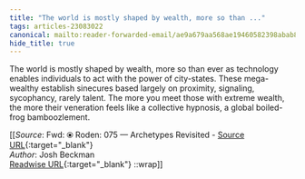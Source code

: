 ```yaml
---
title: "The world is mostly shaped by wealth, more so than ..."
tags: articles-23083022
canonical: mailto:reader-forwarded-email/ae9a679aa568ae19460582398abab8d6
hide_title: true
---
```


The world is mostly shaped by wealth, more so than ever as technology enables individuals to act with the power of city-states. These mega-wealthy establish sinecures based largely on proximity, signaling, sycophancy, rarely talent. The more you meet those with extreme wealth, the more their veneration feels like a collective hypnosis, a global boiled-frog bamboozlement.


[[_Source_: Fwd: ⦿ Roden: 075 — Archetypes Revisited - [Source URL](mailto:reader-forwarded-email/ae9a679aa568ae19460582398abab8d6){:target="_blank"}<br>
_Author_: Josh Beckman<br>
[Readwise URL](https://readwise.io/open/452985774){:target="_blank"}
::wrap]]